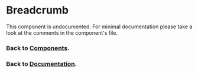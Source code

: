 # Breadcrumb
This component is undocumented. For minimal documentation please take a look at the comments in the component's file.

### Back to [Components](../README.md).
### Back to [Documentation](../../README.md).
